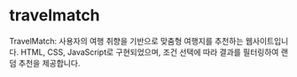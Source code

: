 # travelmatch
TravelMatch: 사용자의 여행 취향을 기반으로 맞춤형 여행지를 추천하는 웹사이트입니다.   HTML, CSS, JavaScript로 구현되었으며, 조건 선택에 따라 결과를 필터링하여 랜덤 추천을 제공합니다.  
